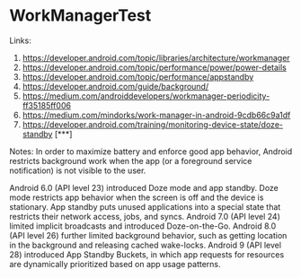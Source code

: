 # WorkManagerTest

Links:
1. https://developer.android.com/topic/libraries/architecture/workmanager
2. https://developer.android.com/topic/performance/power/power-details
3. https://developer.android.com/topic/performance/appstandby
4. https://developer.android.com/guide/background/
5. https://medium.com/androiddevelopers/workmanager-periodicity-ff35185ff006
6. https://medium.com/mindorks/work-manager-in-android-9cdb66c9a1df
7. https://developer.android.com/training/monitoring-device-state/doze-standby [***]

Notes:
In order to maximize battery and enforce good app behavior, Android restricts background work when the app (or a foreground service notification) is not visible to the user.

Android 6.0 (API level 23) introduced Doze mode and app standby. Doze mode restricts app behavior when the screen is off and the device is stationary. App standby puts unused applications into a special state that restricts their network access, jobs, and syncs.
Android 7.0 (API level 24) limited implicit broadcasts and introduced Doze-on-the-Go.
Android 8.0 (API level 26) further limited background behavior, such as getting location in the background and releasing cached wake-locks.
Android 9 (API level 28) introduced App Standby Buckets, in which app requests for resources are dynamically prioritized based on app usage patterns.
